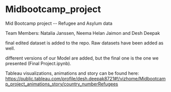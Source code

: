 # Midbootcamp_project
Mid Bootcamp project -- Refugee and Asylum data

Team Members: Natalia Janssen, Neema Helan Jaimon and Desh Deepak


final edited dataset is added to the repo. Raw datasets have been added as well. 

different versions of our Model are added, but the final one is the one we presented (Final Project.ipynb). 

Tableau visualizations, animations and story can be found here: https://public.tableau.com/profile/desh.deepak8721#!/vizhome/Midbootcamp_project_animations_story/country_numberRefugees

